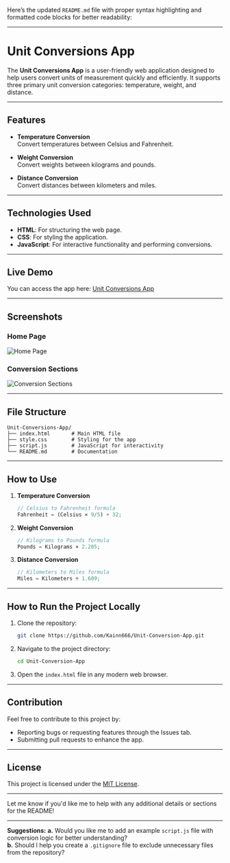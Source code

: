 Here’s the updated `README.md` file with proper syntax highlighting and formatted code blocks for better readability:

---

# Unit Conversions App

The **Unit Conversions App** is a user-friendly web application designed to help users convert units of measurement quickly and efficiently. It supports three primary unit conversion categories: temperature, weight, and distance.

---

## Features
- **Temperature Conversion**  
  Convert temperatures between Celsius and Fahrenheit.

- **Weight Conversion**  
  Convert weights between kilograms and pounds.

- **Distance Conversion**  
  Convert distances between kilometers and miles.

---

## Technologies Used
- **HTML**: For structuring the web page.  
- **CSS**: For styling the application.  
- **JavaScript**: For interactive functionality and performing conversions.

---

## Live Demo
You can access the app here: [Unit Conversions App](https://kainn666.github.io/Unit-Conversion-App/)

---

## Screenshots
### Home Page
![Home Page](https://via.placeholder.com/800x400?text=Home+Page)

### Conversion Sections
![Conversion Sections](https://via.placeholder.com/800x400?text=Conversion+Sections)

---

## File Structure
```plaintext
Unit-Conversions-App/
├── index.html       # Main HTML file
├── style.css        # Styling for the app
├── script.js        # JavaScript for interactivity
└── README.md        # Documentation
```

---

## How to Use
1. **Temperature Conversion**
   ```javascript
   // Celsius to Fahrenheit formula
   Fahrenheit = (Celsius × 9/5) + 32;
   ```

2. **Weight Conversion**
   ```javascript
   // Kilograms to Pounds formula
   Pounds = Kilograms × 2.205;
   ```

3. **Distance Conversion**
   ```javascript
   // Kilometers to Miles formula
   Miles = Kilometers ÷ 1.609;
   ```

---

## How to Run the Project Locally
1. Clone the repository:
   ```bash
   git clone https://github.com/Kainn666/Unit-Conversion-App.git
   ```
2. Navigate to the project directory:
   ```bash
   cd Unit-Conversion-App
   ```
3. Open the `index.html` file in any modern web browser.

---

## Contribution
Feel free to contribute to this project by:
- Reporting bugs or requesting features through the Issues tab.
- Submitting pull requests to enhance the app.

---

## License
This project is licensed under the [MIT License](LICENSE).

---

Let me know if you'd like me to help with any additional details or sections for the README! 

---

**Suggestions:**
**a.** Would you like me to add an example `script.js` file with conversion logic for better understanding?  
**b.** Should I help you create a `.gitignore` file to exclude unnecessary files from the repository?
